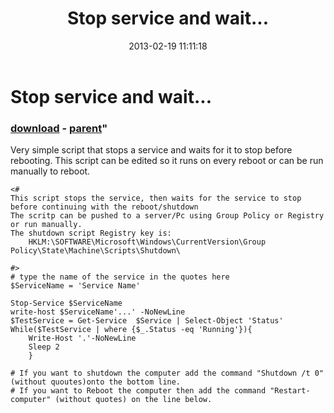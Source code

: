 ﻿---
pid:            3963
parent:         3962
children:       
poster:         AdrianWoodrup
title:          Stop service and wait...
date:           2013-02-19 11:11:18
format:         posh
---

# Stop service and wait...

### [download](3963.ps1) - [parent](3962.md)"

Very simple script that stops a service and waits for it to stop before rebooting. This script can be edited so it runs on every reboot or can be run manually to reboot. 

```posh
<# 
This script stops the service, then waits for the service to stop before continuing with the reboot/shutdown 
The scritp can be pushed to a server/Pc using Group Policy or Registry or run manually.
The shutdown script Registry key is:
	HKLM:\SOFTWARE\Microsoft\Windows\CurrentVersion\Group Policy\State\Machine\Scripts\Shutdown\

#>
# type the name of the service in the quotes here
$ServiceName = 'Service Name'

Stop-Service $ServiceName
write-host $ServiceName'...' -NoNewLine
$TestService = Get-Service  $Service | Select-Object 'Status'
While($TestService | where {$_.Status -eq 'Running'}){	
	Write-Host '.'-NoNewLine 
	Sleep 2	
	}
	
# If you want to shutdown the computer add the command "Shutdown /t 0" (without quoutes)onto the bottom line.
# If you want to Reboot the computer then add the command "Restart-computer" (without quotes) on the line below.
```
